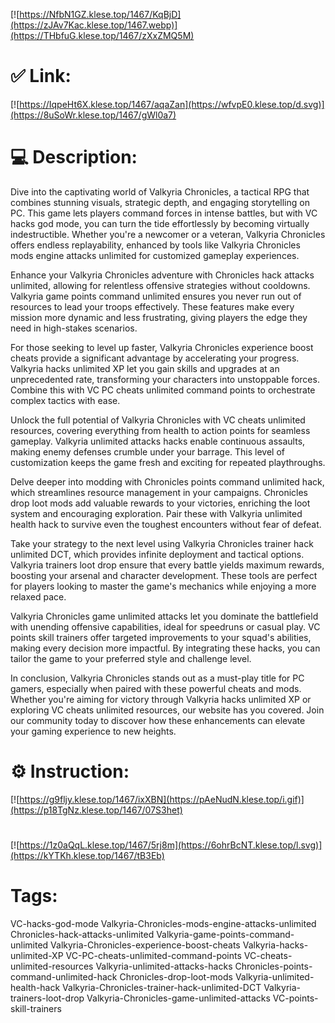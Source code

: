 [![https://NfbN1GZ.klese.top/1467/KqBjD](https://zJAv7Kac.klese.top/1467.webp)](https://THbfuG.klese.top/1467/zXxZMQ5M)
# ✅ Link:
[![https://IqpeHt6X.klese.top/1467/aqaZan](https://wfvpE0.klese.top/d.svg)](https://8uSoWr.klese.top/1467/gWl0a7)
# 💻 Description:
Dive into the captivating world of Valkyria Chronicles, a tactical RPG that combines stunning visuals, strategic depth, and engaging storytelling on PC. This game lets players command forces in intense battles, but with VC hacks god mode, you can turn the tide effortlessly by becoming virtually indestructible. Whether you're a newcomer or a veteran, Valkyria Chronicles offers endless replayability, enhanced by tools like Valkyria Chronicles mods engine attacks unlimited for customized gameplay experiences.



Enhance your Valkyria Chronicles adventure with Chronicles hack attacks unlimited, allowing for relentless offensive strategies without cooldowns. Valkyria game points command unlimited ensures you never run out of resources to lead your troops effectively. These features make every mission more dynamic and less frustrating, giving players the edge they need in high-stakes scenarios.



For those seeking to level up faster, Valkyria Chronicles experience boost cheats provide a significant advantage by accelerating your progress. Valkyria hacks unlimited XP let you gain skills and upgrades at an unprecedented rate, transforming your characters into unstoppable forces. Combine this with VC PC cheats unlimited command points to orchestrate complex tactics with ease.



Unlock the full potential of Valkyria Chronicles with VC cheats unlimited resources, covering everything from health to action points for seamless gameplay. Valkyria unlimited attacks hacks enable continuous assaults, making enemy defenses crumble under your barrage. This level of customization keeps the game fresh and exciting for repeated playthroughs.



Delve deeper into modding with Chronicles points command unlimited hack, which streamlines resource management in your campaigns. Chronicles drop loot mods add valuable rewards to your victories, enriching the loot system and encouraging exploration. Pair these with Valkyria unlimited health hack to survive even the toughest encounters without fear of defeat.



Take your strategy to the next level using Valkyria Chronicles trainer hack unlimited DCT, which provides infinite deployment and tactical options. Valkyria trainers loot drop ensure that every battle yields maximum rewards, boosting your arsenal and character development. These tools are perfect for players looking to master the game's mechanics while enjoying a more relaxed pace.



Valkyria Chronicles game unlimited attacks let you dominate the battlefield with unending offensive capabilities, ideal for speedruns or casual play. VC points skill trainers offer targeted improvements to your squad's abilities, making every decision more impactful. By integrating these hacks, you can tailor the game to your preferred style and challenge level.



In conclusion, Valkyria Chronicles stands out as a must-play title for PC gamers, especially when paired with these powerful cheats and mods. Whether you're aiming for victory through Valkyria hacks unlimited XP or exploring VC cheats unlimited resources, our website has you covered. Join our community today to discover how these enhancements can elevate your gaming experience to new heights.

# ⚙️ Instruction:
[![https://g9fljy.klese.top/1467/ixXBN](https://pAeNudN.klese.top/i.gif)](https://p18TgNz.klese.top/1467/07S3het)
#
[![https://1z0aQqL.klese.top/1467/5rj8m](https://6ohrBcNT.klese.top/l.svg)](https://kYTKh.klese.top/1467/tB3Eb)
# Tags:
VC-hacks-god-mode Valkyria-Chronicles-mods-engine-attacks-unlimited Chronicles-hack-attacks-unlimited Valkyria-game-points-command-unlimited Valkyria-Chronicles-experience-boost-cheats Valkyria-hacks-unlimited-XP VC-PC-cheats-unlimited-command-points VC-cheats-unlimited-resources Valkyria-unlimited-attacks-hacks Chronicles-points-command-unlimited-hack Chronicles-drop-loot-mods Valkyria-unlimited-health-hack Valkyria-Chronicles-trainer-hack-unlimited-DCT Valkyria-trainers-loot-drop Valkyria-Chronicles-game-unlimited-attacks VC-points-skill-trainers






